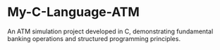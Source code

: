# My-C-Language-ATM
An ATM simulation project developed in C, demonstrating fundamental banking operations and structured programming principles.
